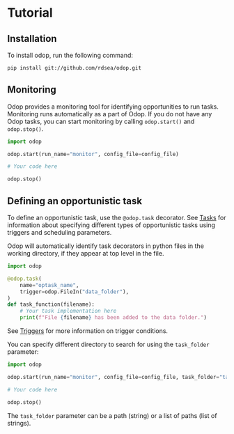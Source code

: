 # Tutorial

## Installation

To install odop, run the following command:

```bash
pip install git://github.com/rdsea/odop.git
```

## Monitoring

Odop provides a monitoring tool for identifying opportunities to run tasks.
Monitoring runs automatically as a part of Odop. If you do not have any Odop
tasks, you can start monitoring by calling `odop.start()` and `odop.stop()`.

```python
import odop

odop.start(run_name="monitor", config_file=config_file)

# Your code here

odop.stop()
```

## Defining an opportunistic task

To define an opportunistic task, use the `@odop.task` decorator. See
[Tasks](tasks.md) for information about specifying different types of
opportunistic tasks using triggers and scheduling parameters.

Odop will automatically identify task decorators in python files in
the working directory, if they appear at top level in the file.

```python
import odop

@odop.task(
    name="optask_name",
    trigger=odop.FileIn("data_folder"),
)
def task_function(filename):
    # Your task implementation here
    print(f"File {filename} has been added to the data folder.")
```

See [Triggers](triggers.md) for more information on trigger conditions.

You can specify different directory to search for using the `task_folder`
parameter:

```python
import odop

odop.start(run_name="monitor", config_file=config_file, task_folder="tasks")

# Your code here

odop.stop()
```

The `task_folder` parameter can be a path (string) or a list of paths (list of
strings).


